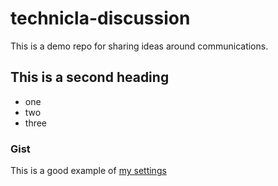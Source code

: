 # technicla-discussion
This is a demo repo for sharing ideas around communications.


## This is a second heading

* one
* two
* three


### Gist

This is a good example of [my settings](https://gist.github.com/orue/2a17dc8343f71589b8238ba0c40c23eb)
